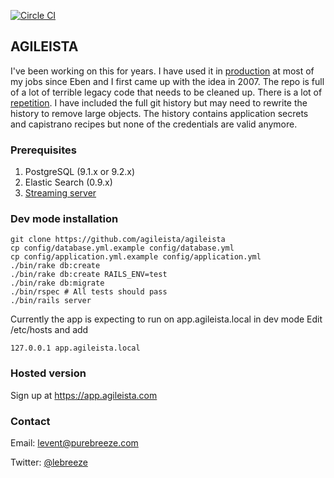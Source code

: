 [![Circle CI](https://circleci.com/gh/levent/agileista.svg?style=svg)](https://circleci.com/gh/levent/agileista)

## AGILEISTA

I've been working on this for years. I have used it in [production](https://app.agileista.com) at most of my jobs since Eben and I first came up with the idea in 2007.
The repo is full of a lot of terrible legacy code that needs to be cleaned up.
There is a lot of [repetition](http://en.wikipedia.org/wiki/Don't_repeat_yourself).
I have included the full git history but may need to rewrite the history to remove large objects.
The history contains application secrets and capistrano recipes but none of the credentials are valid anymore.

### Prerequisites

1. PostgreSQL (9.1.x or 9.2.x)
2. Elastic Search (0.9.x)
3. [Streaming server](https://github.com/agileista/pubsub-server)

### Dev mode installation

```
git clone https://github.com/agileista/agileista
cp config/database.yml.example config/database.yml
cp config/application.yml.example config/application.yml
./bin/rake db:create
./bin/rake db:create RAILS_ENV=test
./bin/rake db:migrate
./bin/rspec # All tests should pass
./bin/rails server
```

Currently the app is expecting to run on app.agileista.local in dev mode
Edit /etc/hosts and add

```
127.0.0.1 app.agileista.local
```

### Hosted version

Sign up at https://app.agileista.com

### Contact

Email: [levent@purebreeze.com](mailto:levent@purebreeze.com)

Twitter: [@lebreeze](http://twitter.com/lebreeze)
